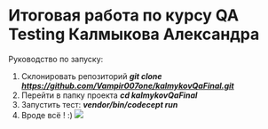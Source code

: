# Итоговая работа по курсу QA Testing Калмыкова Александра
Руководство по запуску:
1. Склонировать репозиторий ***git clone https://github.com/Vampir007one/kalmykovQaFinal.git***
2. Перейти в папку проекта ***cd kalmykovQaFinal***
3. Запустить тест: ***vendor/bin/codecept run***
4. Вроде всё ! :)
<a href="https://asciinema.org/a/uq2zSrCwmAfEfxBkDj2FFHslZ" target="_blank"><img src="https://asciinema.org/a/uq2zSrCwmAfEfxBkDj2FFHslZ.svg" /></a>
